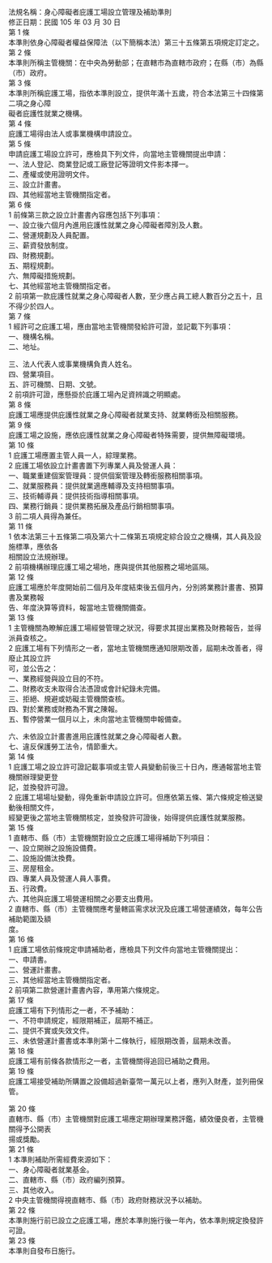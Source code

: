 法規名稱：身心障礙者庇護工場設立管理及補助準則  
修正日期：民國 105 年 03 月 30 日  
第 1 條  
本準則依身心障礙者權益保障法（以下簡稱本法）第三十五條第五項規定訂定之。  
第 2 條  
本準則所稱主管機關：在中央為勞動部；在直轄市為直轄市政府；在縣（市）為縣（市）政府。  
第 3 條  
本準則所稱庇護工場，指依本準則設立，提供年滿十五歲，符合本法第三十四條第二項之身心障  
礙者庇護性就業之機構。  
第 4 條  
庇護工場得由法人或事業機構申請設立。  
第 5 條  
申請庇護工場設立許可，應檢具下列文件，向當地主管機關提出申請：  
一、法人登記、商業登記或工廠登記等證明文件影本擇一。  
二、產權或使用證明文件。  
三、設立計畫書。  
四、其他經當地主管機關指定者。  
第 6 條  
1 前條第三款之設立計畫書內容應包括下列事項：  
一、設立後六個月內進用庇護性就業之身心障礙者障別及人數。  
二、營運規劃及人員配置。  
三、薪資發放制度。  
四、財務規劃。  
五、期程規劃。  
六、無障礙措施規劃。  
七、其他經當地主管機關指定者。  
2 前項第一款庇護性就業之身心障礙者人數，至少應占員工總人數百分之五十，且不得少於四人。  
第 7 條  
1 經許可之庇護工場，應由當地主管機關發給許可證，並記載下列事項：  
一、機構名稱。  
二、地址。  


三、法人代表人或事業機構負責人姓名。  
四、營業項目。  
五、許可機關、日期、文號。  
2 前項許可證，應懸掛於庇護工場內足資辨識之明顯處。  
第 8 條  
庇護工場應提供庇護性就業之身心障礙者就業支持、就業轉銜及相關服務。  
第 9 條  
庇護工場之設施，應依庇護性就業之身心障礙者特殊需要，提供無障礙環境。  
第 10 條  
1 庇護工場應置主管人員一人，綜理業務。  
2 庇護工場依設立計畫書置下列專業人員及營運人員：  
一、職業重建個案管理員：提供個案管理及轉銜服務相關事項。  
二、就業服務員：提供就業適應輔導及支持相關事項。  
三、技術輔導員：提供技術指導相關事項。  
四、業務行銷員：提供業務拓展及產品行銷相關事項。  
3 前二項人員得為兼任。  
第 11 條  
1 依本法第三十五條第二項及第六十二條第五項規定綜合設立之機構，其人員及設施標準，應依各  
相關設立法規辦理。  
2 前項機構辦理庇護工場之場地，應與提供其他服務之場地區隔。  
第 12 條  
庇護工場應於年度開始前二個月及年度結束後五個月內，分別將業務計畫書、預算書及業務報  
告、年度決算等資料，報當地主管機關備查。  
第 13 條  
1 主管機關為瞭解庇護工場經營管理之狀況，得要求其提出業務及財務報告，並得派員查核之。  
2 庇護工場有下列情形之一者，當地主管機關應通知限期改善，屆期未改善者，得廢止其設立許  
可，並公告之：  
一、業務經營與設立目的不符。  
二、財務收支未取得合法憑證或會計紀錄未完備。  
三、拒絕、規避或妨礙主管機關查核。  
四、對於業務或財務為不實之陳報。  
五、暫停營業一個月以上，未向當地主管機關申報備查。  


六、未依設立計畫書進用庇護性就業之身心障礙者人數。  
七、違反保護勞工法令，情節重大。  
第 14 條  
1 庇護工場之設立許可證記載事項或主管人員變動前後三十日內，應通報當地主管機關辦理變更登  
記，並換發許可證。  
2 庇護工場場址變動，得免重新申請設立許可。但應依第五條、第六條規定檢送變動後相關文件，  
經變更後之當地主管機關核定，並換發許可證後，始得提供庇護性就業服務。  
第 15 條  
1 直轄市、縣（市）主管機關對設立之庇護工場得補助下列項目：  
一、設立開辦之設施設備費。  
二、設施設備汰換費。  
三、房屋租金。  
四、專業人員及營運人員人事費。  
五、行政費。  
六、其他與庇護工場營運相關之必要支出費用。  
2 直轄市、縣（市）主管機關應考量轄區需求狀況及庇護工場營運績效，每年公告補助範圍及額  
度。  
第 16 條  
1 庇護工場依前條規定申請補助者，應檢具下列文件向當地主管機關提出：  
一、申請書。  
二、營運計畫書。  
三、其他經當地主管機關指定者。  
2 前項第二款營運計畫書內容，準用第六條規定。  
第 17 條  
庇護工場有下列情形之一者，不予補助：  
一、不符申請規定，經限期補正，屆期不補正。  
二、提供不實或失效文件。  
三、未依營運計畫書或本準則第十二條執行，經限期改善，屆期未改善。  
第 18 條  
庇護工場有前條各款情形之一者，主管機關得追回已補助之費用。  
第 19 條  
庇護工場接受補助所購置之設備超過新臺幣一萬元以上者，應列入財產，並列冊保管。  


第 20 條  
直轄市、縣（市）主管機關對庇護工場應定期辦理業務評鑑，績效優良者，主管機關得予公開表  
揚或獎勵。  
第 21 條  
1 本準則補助所需經費來源如下：  
一、身心障礙者就業基金。  
二、直轄市、縣（市）政府編列預算。  
三、其他收入。  
2 中央主管機關得視直轄市、縣（市）政府財務狀況予以補助。  
第 22 條  
本準則施行前已設立之庇護工場，應於本準則施行後一年內，依本準則規定換發許可證。  
第 23 條  
本準則自發布日施行。  


